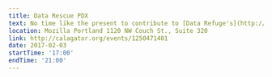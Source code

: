 ```yaml
---
title: Data Rescue PDX
text: No time like the present to contribute to [Data Refuge's](http://www.ppehlab.org/datarefugenews/) efforts. RSVP required, link in calagator.
location: Mozilla Portland 1120 NW Couch St., Suite 320
link: http://calagator.org/events/1250471401
date: 2017-02-03
startTime: '17:00'
endTime: '21:00'
---
```

